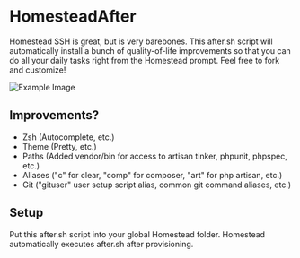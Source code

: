 # HomesteadAfter
Homestead SSH is great, but is very barebones.  This after.sh script will automatically install a bunch of quality-of-life improvements so that you can do all your daily tasks right from the Homestead prompt.  Feel free to fork and customize!

![Example Image](http://puu.sh/g2Pkp/21e204270e.png)

## Improvements?
- Zsh (Autocomplete, etc.)
- Theme (Pretty, etc.)
- Paths (Added vendor/bin for access to artisan tinker, phpunit, phpspec, etc.)
- Aliases ("c" for clear, "comp" for composer, "art" for php artisan, etc.)
- Git ("gituser" user setup script alias, common git command aliases, etc.)

## Setup
Put this after.sh script into your global Homestead folder.  Homestead automatically executes after.sh after provisioning.
